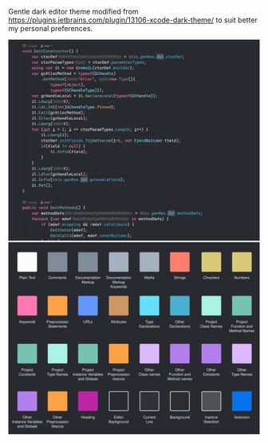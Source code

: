 Gentle dark editor theme modified from https://plugins.jetbrains.com/plugin/13106-xcode-dark-theme/ to suit better my personal preferences.

![alt text](https://github.com/SeveriSuominen/rider-gem-dark-theme/blob/master/images/example.PNG)
![alt text](https://github.com/SeveriSuominen/rider-gem-dark-theme/blob/master/images/xcode-dark-palette.svg)
